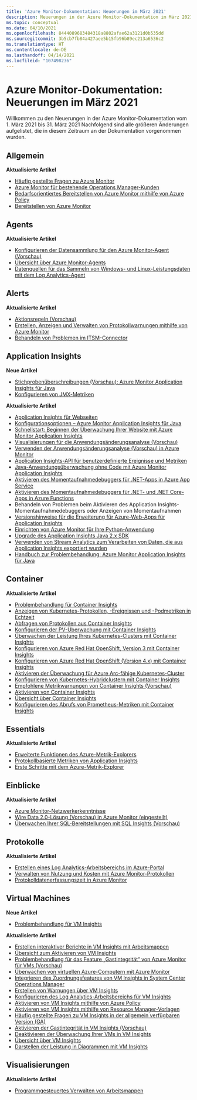 ```yaml
---
title: 'Azure Monitor-Dokumentation: Neuerungen im März 2021'
description: Neuerungen in der Azure Monitor-Dokumentation im März 2021
ms.topic: conceptual
ms.date: 04/10/2021
ms.openlocfilehash: 8444089683484318a8802afae62a3121d0b535dd
ms.sourcegitcommit: 3b5cb7fb84a427aee5b15fb96b89ec213a6536c2
ms.translationtype: HT
ms.contentlocale: de-DE
ms.lasthandoff: 04/14/2021
ms.locfileid: "107498236"
---
```

# <a name="azure-monitor-docs-whats-new-for-march-2021"></a>Azure Monitor-Dokumentation: Neuerungen im März 2021

Willkommen zu den Neuerungen in der Azure Monitor-Dokumentation vom 1. März 2021 bis 31. März 2021 Nachfolgend sind alle größeren Änderungen aufgelistet, die in diesem Zeitraum an der Dokumentation vorgenommen wurden.

## <a name="general"></a>Allgemein

**Aktualisierte Artikel**

- [Häufig gestellte Fragen zu Azure Monitor](faq.md)
- [Azure Monitor für bestehende Operations Manager-Kunden](azure-monitor-operations-manager.md)
- [Bedarfsorientiertes Bereitstellen von Azure Monitor mithilfe von Azure Policy](deploy-scale.md)
- [Bereitstellen von Azure Monitor](deploy.md)
   
## <a name="agents"></a>Agents

**Aktualisierte Artikel**

- [Konfigurieren der Datensammlung für den Azure Monitor-Agent (Vorschau)](agents/data-collection-rule-azure-monitor-agent.md)
- [Übersicht über Azure Monitor-Agents](agents/agents-overview.md)
- [Datenquellen für das Sammeln von Windows- und Linux-Leistungsdaten mit dem Log Analytics-Agent](agents/data-sources-performance-counters.md)

## <a name="alerts"></a>Alerts

**Aktualisierte Artikel**

- [Aktionsregeln (Vorschau)](alerts/alerts-action-rules.md)
- [Erstellen, Anzeigen und Verwalten von Protokollwarnungen mithilfe von Azure Monitor](alerts/alerts-log.md)
- [Behandeln von Problemen im ITSM-Connector](alerts/itsmc-troubleshoot-overview.md)

## <a name="application-insights"></a>Application Insights

**Neue Artikel**

- [Stichprobenüberschreibungen (Vorschau): Azure Monitor Application Insights für Java](app/java-standalone-sampling-overrides.md)
- [Konfigurieren von JMX-Metriken](app/java-jmx-metrics-configuration.md)

**Aktualisierte Artikel**

- [Application Insights für Webseiten](app/javascript.md)
- [Konfigurationsoptionen – Azure Monitor Application Insights für Java](app/java-standalone-config.md)
- [Schnellstart: Beginnen der Überwachung Ihrer Website mit Azure Monitor Application Insights](app/website-monitoring.md)
- [Visualisierungen für die Anwendungsänderungsanalyse (Vorschau)](app/change-analysis-visualizations.md)
- [Verwenden der Anwendungsänderungsanalyse (Vorschau) in Azure Monitor](app/change-analysis.md)
- [Application Insights-API für benutzerdefinierte Ereignisse und Metriken](app/api-custom-events-metrics.md)
- [Java-Anwendungsüberwachung ohne Code mit Azure Monitor Application Insights](app/java-in-process-agent.md)
- [Aktivieren des Momentaufnahmedebuggers für .NET-Apps in Azure App Service](app/snapshot-debugger-appservice.md)
- [Aktivieren des Momentaufnahmedebuggers für .NET- und .NET Core-Apps in Azure Functions](app/snapshot-debugger-function-app.md)
- [<a id=troubleshooting></a> Behandeln von Problemen beim Aktivieren des Application Insights-Momentaufnahmedebuggers oder Anzeigen von Momentaufnahmen](app/snapshot-debugger-troubleshoot.md)
- [Versionshinweise für die Erweiterung für Azure-Web-Apps für Application Insights](app/web-app-extension-release-notes.md)
- [Einrichten von Azure Monitor für Ihre Python-Anwendung](app/opencensus-python.md)
- [Upgrade des Application Insights Java 2.x SDK](app/java-standalone-upgrade-from-2x.md)
- [Verwenden von Stream Analytics zum Verarbeiten von Daten, die aus Application Insights exportiert wurden](app/export-stream-analytics.md)
- [Handbuch zur Problembehandlung: Azure Monitor Application Insights für Java](app/java-standalone-troubleshoot.md)

## <a name="containers"></a>Container

**Aktualisierte Artikel**

- [Problembehandlung für Container Insights](containers/container-insights-troubleshoot.md)
- [Anzeigen von Kubernetes-Protokollen, -Ereignissen und -Podmetriken in Echtzeit](containers/container-insights-livedata-overview.md)
- [Abfragen von Protokollen aus Container Insights](containers/container-insights-log-search.md)
- [Konfigurieren der PV-Überwachung mit Container Insights](containers/container-insights-persistent-volumes.md)
- [Überwachen der Leistung Ihres Kubernetes-Clusters mit Container Insights](containers/container-insights-analyze.md)
- [Konfigurieren von Azure Red Hat OpenShift, Version 3 mit Container Insights](containers/container-insights-azure-redhat-setup.md)
- [Konfigurieren von Azure Red Hat OpenShift (Version 4.x) mit Container Insights](containers/container-insights-azure-redhat4-setup.md)
- [Aktivieren der Überwachung für Azure Arc-fähige Kubernetes-Cluster](containers/container-insights-enable-arc-enabled-clusters.md)
- [Konfigurieren von Kubernetes-Hybridclustern mit Container Insights](containers/container-insights-hybrid-setup.md)
- [Empfohlene Metrikwarnungen von Container Insights (Vorschau)](containers/container-insights-metric-alerts.md)
- [Aktivieren von Container Insights](containers/container-insights-onboard.md)
- [Übersicht über Container Insights](containers/container-insights-overview.md)
- [Konfigurieren des Abrufs von Prometheus-Metriken mit Container Insights](containers/container-insights-prometheus-integration.md)

## <a name="essentials"></a>Essentials

**Aktualisierte Artikel**

- [Erweiterte Funktionen des Azure-Metrik-Explorers](essentials/metrics-charts.md)
- [Protokollbasierte Metriken von Application Insights](essentials/app-insights-metrics.md)
- [Erste Schritte mit dem Azure-Metrik-Explorer](essentials/metrics-getting-started.md)


## <a name="insights"></a>Einblicke

**Aktualisierte Artikel**

- [Azure Monitor-Netzwerkerkenntnisse](insights/network-insights-overview.md)
- [Wire Data 2.0-Lösung (Vorschau) in Azure Monitor (eingestellt)](insights/wire-data.md)
- [Überwachen Ihrer SQL-Bereitstellungen mit SQL Insights (Vorschau)](insights/sql-insights-overview.md)

## <a name="logs"></a>Protokolle

**Aktualisierte Artikel**

- [Erstellen eines Log Analytics-Arbeitsbereichs im Azure-Portal](logs/quick-create-workspace.md)
- [Verwalten von Nutzung und Kosten mit Azure Monitor-Protokollen](logs/manage-cost-storage.md)
- [Protokolldatenerfassungszeit in Azure Monitor](logs/data-ingestion-time.md)

## <a name="virtual-machines"></a>Virtual Machines

**Neue Artikel**

- [Problembehandlung für VM Insights](vm/vminsights-troubleshoot.md)

**Aktualisierte Artikel**

- [Erstellen interaktiver Berichte in VM Insights mit Arbeitsmappen](vm/vminsights-workbooks.md)
- [Übersicht zum Aktivieren von VM Insights](vm/vminsights-enable-overview.md)
- [Problembehandlung für das Feature „Gastintegrität“ von Azure Monitor für VMs (Vorschau)](vm/vminsights-health-troubleshoot.md)
- [Überwachen von virtuellen Azure-Computern mit Azure Monitor](vm/monitor-vm-azure.md)
- [Integrieren des Zuordnungsfeatures von VM Insights in System Center Operations Manager](vm/service-map-scom.md)
- [Erstellen von Warnungen über VM Insights](vm/vminsights-alerts.md)
- [Konfigurieren des Log Analytics-Arbeitsbereichs für VM Insights](vm/vminsights-configure-workspace.md)
- [Aktivieren von VM Insights mithilfe von Azure Policy](vm/vminsights-enable-policy.md)
- [Aktivieren von VM Insights mithilfe von Resource Manager-Vorlagen](vm/vminsights-enable-resource-manager.md)
- [Häufig gestellte Fragen zu VM Insights in der allgemein verfügbaren Version (GA)](vm/vminsights-ga-release-faq.md)
- [Aktivieren der Gastintegrität in VM Insights (Vorschau)](vm/vminsights-health-enable.md)
- [Deaktivieren der Überwachung Ihrer VMs in VM Insights](vm/vminsights-optout.md)
- [Übersicht über VM Insights](vm/vminsights-overview.md)
- [Darstellen der Leistung in Diagrammen mit VM Insights](vm/vminsights-performance.md)

## <a name="visualizations"></a>Visualisierungen

**Aktualisierte Artikel**

- [Programmgesteuertes Verwalten von Arbeitsmappen](visualize/workbooks-automate.md)

